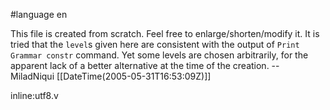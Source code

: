 #language en

This file is created from scratch. Feel free to enlarge/shorten/modify it. It is tried that the `level`s given here are consistent with the output of 
`Print Grammar constr` command.  Yet some levels are chosen arbitrarily, for the apparent lack of a better alternative at the time of the creation.  -- MiladNiqui [[DateTime(2005-05-31T16:53:09Z)]]



inline:utf8.v
